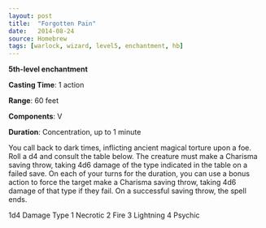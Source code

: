 ```yaml
---
layout: post
title:  "Forgotten Pain"
date:   2014-08-24
source: Homebrew
tags: [warlock, wizard, level5, enchantment, hb]
---
```


**5th-level enchantment**

**Casting Time**: 1 action

**Range**: 60 feet

**Components**: V

**Duration**: Concentration, up to 1 minute

You call back to dark times, inflicting ancient magical torture upon a foe. Roll a d4 and consult the table below. The creature must make a Charisma saving throw, taking 4d6 damage of the type indicated in the table on a failed save. On each of your turns for the duration, you can use a bonus action to force the target make a Charisma saving throw, taking 4d6 damage of that type if they fail. On a successful saving throw, the spell ends.

1d4 Damage Type
1 Necrotic
2 Fire
3 Lightning
4 Psychic
